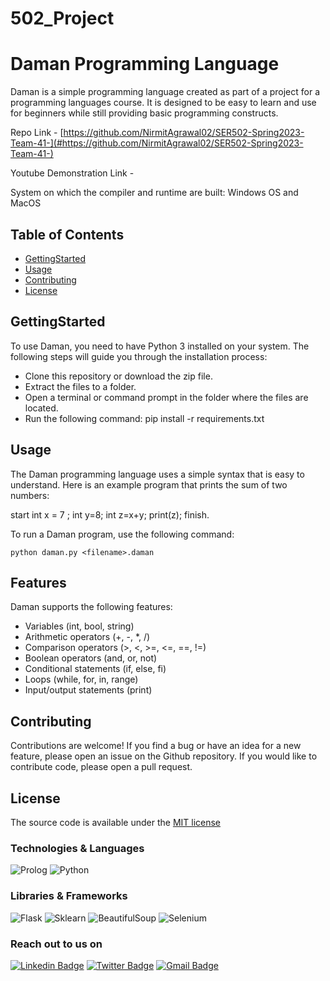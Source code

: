 # 502_Project

# Daman Programming Language

Daman is a simple programming language created as part of a project for a programming languages course. It is designed to be easy to learn and use for beginners while still providing basic programming constructs.

Repo Link - [https://github.com/NirmitAgrawal02/SER502-Spring2023-Team-41-](#https://github.com/NirmitAgrawal02/SER502-Spring2023-Team-41-)

Youtube Demonstration Link - 

System on which the compiler and runtime are built: Windows OS and MacOS

## Table of Contents

- [GettingStarted](#gettingstarted)
- [Usage](#usage)
- [Contributing](#contributing)
- [License](#license)


## GettingStarted

To use Daman, you need to have Python 3 installed on your system. The following steps will guide you through the installation process:

- Clone this repository or download the zip file.
- Extract the files to a folder.
- Open a terminal or command prompt in the folder where the files are located.
- Run the following command: pip install -r requirements.txt


## Usage

The Daman programming language uses a simple syntax that is easy to understand. Here is an example program that prints the sum of two numbers:

start
    int x = 7 ;
    int y=8;
    int z=x+y;
    print(z);
finish.



To run a Daman program, use the following command:

`python daman.py <filename>.daman`


## Features

Daman supports the following features:

- Variables (int, bool, string)
- Arithmetic operators (+, -, *, /)
- Comparison operators (>, <, >=, <=, ==, !=)
- Boolean operators (and, or, not)
- Conditional statements (if, else, fi)
- Loops (while, for, in, range)
- Input/output statements (print)


## Contributing

Contributions are welcome! If you find a bug or have an idea for a new feature, please open an issue on the Github repository. If you would like to contribute code, please open a pull request.


## License

The source code is available under the [MIT license](https://github.com/bitcookies/winrar-keygen/blob/master/LICENSE)


### Technologies & Languages

![Prolog](https://img.shields.io/badge/-Prolog-red?style=flat-round&logo=Prolog)
![Python](https://img.shields.io/badge/-Python-black?style=flat-round&logo=Python)

### Libraries & Frameworks

![Flask](https://img.shields.io/badge/-Flask-blue?style=flat-round&logo=flask)
![Sklearn](https://img.shields.io/badge/-sklearn-E45826?style=flat-round&logo=Sklearn)
![BeautifulSoup](https://img.shields.io/badge/-BeautifulSoup-C65D7B?style=flat-round&logo=BeautifulSoup)
![Selenium](https://img.shields.io/badge/-Selenium-black?style=flat-round&logo=selenium)


### Reach out to us on

[![Linkedin Badge](https://img.shields.io/badge/-LinkedIn-blue?style=flat-round&logo=Linkedin&logoColor=white&link=https://www.linkedin.com/in/alok-rajpurohit-1941461a3/)](https://www.linkedin.com/in/alok-rajpurohit-1941461a3/)
[![Twitter Badge](https://img.shields.io/badge/-Twitter-blue?style=flat-round&logo=Twitter&logoColor=white&link=https://twitter.com/AlokPur32580593)](https://twitter.com/AlokPur32580593)
[![Gmail Badge](https://img.shields.io/badge/-Gmail-c14438?style=flat-round&logo=Gmail&logoColor=white&link=mailto:saloniguptasg12@gmail.com)](mailto:alokpurohit18@gmail.com)
